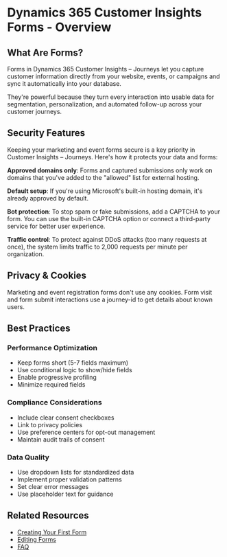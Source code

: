 # Dynamics 365 Customer Insights Forms - Overview

## What Are Forms?

Forms in Dynamics 365 Customer Insights – Journeys let you capture customer information directly from your website, events, or campaigns and sync it automatically into your database. 

They're powerful because they turn every interaction into usable data for segmentation, personalization, and automated follow-up across your customer journeys.

## Security Features

Keeping your marketing and event forms secure is a key priority in Customer Insights – Journeys. Here's how it protects your data and forms:

**Approved domains only**: Forms and captured submissions only work on domains that you've added to the "allowed" list for external hosting.

**Default setup**: If you're using Microsoft's built-in hosting domain, it's already approved by default.

**Bot protection**: To stop spam or fake submissions, add a CAPTCHA to your form. You can use the built-in CAPTCHA option or connect a third-party service for better user experience.

**Traffic control**: To protect against DDoS attacks (too many requests at once), the system limits traffic to 2,000 requests per minute per organization.

## Privacy & Cookies

Marketing and event registration forms don't use any cookies. Form visit and form submit interactions use a journey-id to get details about known users.

## Best Practices

### Performance Optimization

- Keep forms short (5-7 fields maximum)
- Use conditional logic to show/hide fields
- Enable progressive profiling
- Minimize required fields

### Compliance Considerations

- Include clear consent checkboxes
- Link to privacy policies
- Use preference centers for opt-out management
- Maintain audit trails of consent

### Data Quality

- Use dropdown lists for standardized data
- Implement proper validation patterns
- Set clear error messages
- Use placeholder text for guidance

## Related Resources

- [Creating Your First Form](creating-your-first-form.md)
- [Editing Forms](../guides/editing-forms.md)
- [FAQ](../reference/faq.md)
